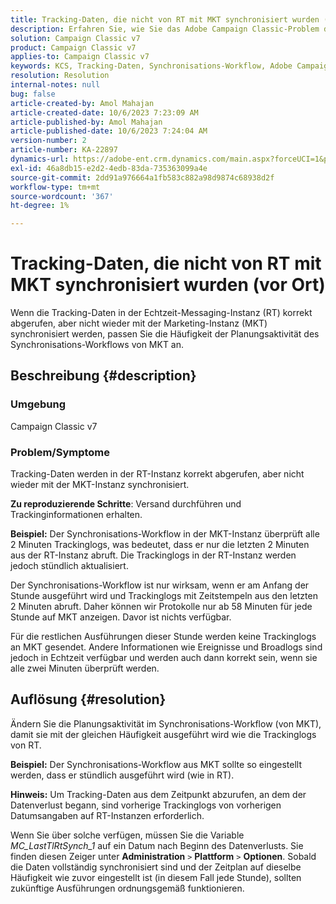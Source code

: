 ```yaml
---
title: Tracking-Daten, die nicht von RT mit MKT synchronisiert wurden (vor Ort)
description: Erfahren Sie, wie Sie das Adobe Campaign Classic-Problem der Synchronisierung von Tracking-Daten von RT mit MKT (vor Ort) beheben können.
solution: Campaign Classic v7
product: Campaign Classic v7
applies-to: Campaign Classic v7
keywords: KCS, Tracking-Daten, Synchronisations-Workflow, Adobe Campaign Classic v7, RT, MKT
resolution: Resolution
internal-notes: null
bug: false
article-created-by: Amol Mahajan
article-created-date: 10/6/2023 7:23:09 AM
article-published-by: Amol Mahajan
article-published-date: 10/6/2023 7:24:04 AM
version-number: 2
article-number: KA-22897
dynamics-url: https://adobe-ent.crm.dynamics.com/main.aspx?forceUCI=1&pagetype=entityrecord&etn=knowledgearticle&id=bd79232d-1964-ee11-be6e-6045bd006ce9
exl-id: 46a8db15-e2d2-4edb-83da-735363099a4e
source-git-commit: 2dd91a976664a1fb583c882a98d9874c68938d2f
workflow-type: tm+mt
source-wordcount: '367'
ht-degree: 1%

---
```


# Tracking-Daten, die nicht von RT mit MKT synchronisiert wurden (vor Ort)


Wenn die Tracking-Daten in der Echtzeit-Messaging-Instanz (RT) korrekt abgerufen, aber nicht wieder mit der Marketing-Instanz (MKT) synchronisiert werden, passen Sie die Häufigkeit der Planungsaktivität des Synchronisations-Workflows von MKT an.

## Beschreibung {#description}


### Umgebung

Campaign Classic v7



### Problem/Symptome

Tracking-Daten werden in der RT-Instanz korrekt abgerufen, aber nicht wieder mit der MKT-Instanz synchronisiert.



<b>Zu reproduzierende Schritte</b>: Versand durchführen und Trackinginformationen erhalten.



<b>Beispiel:</b> Der Synchronisations-Workflow in der MKT-Instanz überprüft alle 2 Minuten Trackinglogs, was bedeutet, dass er nur die letzten 2 Minuten aus der RT-Instanz abruft. Die Trackinglogs in der RT-Instanz werden jedoch stündlich aktualisiert.

Der Synchronisations-Workflow ist nur wirksam, wenn er am Anfang der Stunde ausgeführt wird und Trackinglogs mit Zeitstempeln aus den letzten 2 Minuten abruft. Daher können wir Protokolle nur ab 58 Minuten für jede Stunde auf MKT anzeigen. Davor ist nichts verfügbar.

Für die restlichen Ausführungen dieser Stunde werden keine Trackinglogs an MKT gesendet. Andere Informationen wie Ereignisse und Broadlogs sind jedoch in Echtzeit verfügbar und werden auch dann korrekt sein, wenn sie alle zwei Minuten überprüft werden.


## Auflösung {#resolution}


Ändern Sie die Planungsaktivität im Synchronisations-Workflow (von MKT), damit sie mit der gleichen Häufigkeit ausgeführt wird wie die Trackinglogs von RT.

<b>Beispiel:</b> Der Synchronisations-Workflow aus MKT sollte so eingestellt werden, dass er stündlich ausgeführt wird (wie in RT).

<b>Hinweis:</b> Um Tracking-Daten aus dem Zeitpunkt abzurufen, an dem der Datenverlust begann, sind vorherige Trackinglogs von vorherigen Datumsangaben auf RT-Instanzen erforderlich.

Wenn Sie über solche verfügen, müssen Sie die Variable *MC_LastTlRtSynch_1* auf ein Datum nach Beginn des Datenverlusts. Sie finden diesen Zeiger unter <b>Administration</b> `>`  <b>Plattform</b> `>`  <b>Optionen</b>. Sobald die Daten vollständig synchronisiert sind und der Zeitplan auf dieselbe Häufigkeit wie zuvor eingestellt ist (in diesem Fall jede Stunde), sollten zukünftige Ausführungen ordnungsgemäß funktionieren.
